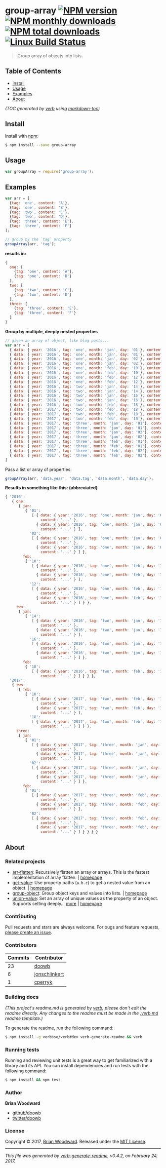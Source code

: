 # group-array [![NPM version](https://img.shields.io/npm/v/group-array.svg?style=flat)](https://www.npmjs.com/package/group-array) [![NPM monthly downloads](https://img.shields.io/npm/dm/group-array.svg?style=flat)](https://npmjs.org/package/group-array)  [![NPM total downloads](https://img.shields.io/npm/dt/group-array.svg?style=flat)](https://npmjs.org/package/group-array) [![Linux Build Status](https://img.shields.io/travis/doowb/group-array.svg?style=flat&label=Travis)](https://travis-ci.org/doowb/group-array)

> Group array of objects into lists.

## Table of Contents

- [Install](#install)
- [Usage](#usage)
- [Examples](#examples)
- [About](#about)

_(TOC generated by [verb](https://github.com/verbose/verb) using [markdown-toc](https://github.com/jonschlinkert/markdown-toc))_

## Install

Install with [npm](https://www.npmjs.com/):

```sh
$ npm install --save group-array
```

## Usage

```js
var groupArray = require('group-array');
```

## Examples

```js
var arr = [
  {tag: 'one', content: 'A'},
  {tag: 'one', content: 'B'},
  {tag: 'two', content: 'C'},
  {tag: 'two', content: 'D'},
  {tag: 'three', content: 'E'},
  {tag: 'three', content: 'F'}
];

// group by the `tag` property
groupArray(arr, 'tag');
```

**results in:**

```js
{
  one: [
    {tag: 'one', content: 'A'},
    {tag: 'one', content: 'B'}
  ],
  two: [
    {tag: 'two', content: 'C'},
    {tag: 'two', content: 'D'}
  ],
  three: [
    {tag: 'three', content: 'E'},
    {tag: 'three', content: 'F'}
  ]
}
```

**Group by multiple, deeply nested properties**

```js
// given an array of object, like blog posts...
var arr = [
  { data: { year: '2016', tag: 'one', month: 'jan', day: '01'}, content: '...'},
  { data: { year: '2016', tag: 'one', month: 'jan', day: '01'}, content: '...'},
  { data: { year: '2016', tag: 'one', month: 'jan', day: '02'}, content: '...'},
  { data: { year: '2016', tag: 'one', month: 'jan', day: '02'}, content: '...'},
  { data: { year: '2016', tag: 'one', month: 'feb', day: '10'}, content: '...'},
  { data: { year: '2016', tag: 'one', month: 'feb', day: '10'}, content: '...'},
  { data: { year: '2016', tag: 'one', month: 'feb', day: '12'}, content: '...'},
  { data: { year: '2016', tag: 'one', month: 'feb', day: '12'}, content: '...'},
  { data: { year: '2016', tag: 'two', month: 'jan', day: '14'}, content: '...'},
  { data: { year: '2016', tag: 'two', month: 'jan', day: '14'}, content: '...'},
  { data: { year: '2016', tag: 'two', month: 'jan', day: '16'}, content: '...'},
  { data: { year: '2016', tag: 'two', month: 'jan', day: '16'}, content: '...'},
  { data: { year: '2016', tag: 'two', month: 'feb', day: '18'}, content: '...'},
  { data: { year: '2017', tag: 'two', month: 'feb', day: '18'}, content: '...'},
  { data: { year: '2017', tag: 'two', month: 'feb', day: '10'}, content: '...'},
  { data: { year: '2017', tag: 'two', month: 'feb', day: '10'}, content: '...'},
  { data: { year: '2017', tag: 'three', month: 'jan', day: '01'}, content: '...'},
  { data: { year: '2017', tag: 'three', month: 'jan', day: '01'}, content: '...'},
  { data: { year: '2017', tag: 'three', month: 'jan', day: '02'}, content: '...'},
  { data: { year: '2017', tag: 'three', month: 'jan', day: '02'}, content: '...'},
  { data: { year: '2017', tag: 'three', month: 'feb', day: '01'}, content: '...'},
  { data: { year: '2017', tag: 'three', month: 'feb', day: '01'}, content: '...'},
  { data: { year: '2017', tag: 'three', month: 'feb', day: '02'}, content: '...'},
  { data: { year: '2017', tag: 'three', month: 'feb', day: '02'}, content: '...'}
]
```

Pass a list or array of properties:

```js
groupArray(arr, 'data.year', 'data.tag', 'data.month', 'data.day');
```

**Results in something like this: (abbreviated)**

```js
{ '2016': 
   { one: 
      { jan: 
         { '01': 
            [ { data: { year: '2016', tag: 'one', month: 'jan', day: '01' },
                content: '...' },
              { data: { year: '2016', tag: 'one', month: 'jan', day: '01' },
                content: '...' } ],
           '02': 
            [ { data: { year: '2016', tag: 'one', month: 'jan', day: '02' },
                content: '...' },
              { data: { year: '2016', tag: 'one', month: 'jan', day: '02' },
                content: '...' } ] },
        feb: 
         { '10': 
            [ { data: { year: '2016', tag: 'one', month: 'feb', day: '10' },
                content: '...' },
              { data: { year: '2016', tag: 'one', month: 'feb', day: '10' },
                content: '...' } ],
           '12': 
            [ { data: { year: '2016', tag: 'one', month: 'feb', day: '12' },
                content: '...' },
              { data: { year: '2016', tag: 'one', month: 'feb', day: '12' },
                content: '...' } ] } },
     two: 
      { jan: 
         { '14': 
            [ { data: { year: '2016', tag: 'two', month: 'jan', day: '14' },
                content: '...' },
              { data: { year: '2016', tag: 'two', month: 'jan', day: '14' },
                content: '...' } ],
           '16': 
            [ { data: { year: '2016', tag: 'two', month: 'jan', day: '16' },
                content: '...' },
              { data: { year: '2016', tag: 'two', month: 'jan', day: '16' },
                content: '...' } ] },
        feb: 
         { '18': 
            [ { data: { year: '2016', tag: 'two', month: 'feb', day: '18' },
                content: '...' } ] } } },
  '2017': 
   { two: 
      { feb: 
         { '10': 
            [ { data: { year: '2017', tag: 'two', month: 'feb', day: '10' },
                content: '...' },
              { data: { year: '2017', tag: 'two', month: 'feb', day: '10' },
                content: '...' } ],
           '18': 
            [ { data: { year: '2017', tag: 'two', month: 'feb', day: '18' },
                content: '...' } ] } },
     three: 
      { jan: 
         { '01': 
            [ { data: { year: '2017', tag: 'three', month: 'jan', day: '01' },
                content: '...' },
              { data: { year: '2017', tag: 'three', month: 'jan', day: '01' },
                content: '...' } ],
           '02': 
            [ { data: { year: '2017', tag: 'three', month: 'jan', day: '02' },
                content: '...' },
              { data: { year: '2017', tag: 'three', month: 'jan', day: '02' },
                content: '...' } ] },
        feb: 
         { '01': 
            [ { data: { year: '2017', tag: 'three', month: 'feb', day: '01' },
                content: '...' },
              { data: { year: '2017', tag: 'three', month: 'feb', day: '01' },
                content: '...' } ],
           '02': 
            [ { data: { year: '2017', tag: 'three', month: 'feb', day: '02' },
                content: '...' },
              { data: { year: '2017', tag: 'three', month: 'feb', day: '02' },
                content: '...' } ] } } } }
```

## About

### Related projects

* [arr-flatten](https://www.npmjs.com/package/arr-flatten): Recursively flatten an array or arrays. This is the fastest implementation of array flatten. | [homepage](https://github.com/jonschlinkert/arr-flatten "Recursively flatten an array or arrays. This is the fastest implementation of array flatten.")
* [get-value](https://www.npmjs.com/package/get-value): Use property paths (`a.b.c`) to get a nested value from an object. | [homepage](https://github.com/jonschlinkert/get-value "Use property paths (`a.b.c`) to get a nested value from an object.")
* [group-object](https://www.npmjs.com/package/group-object): Group object keys and values into lists. | [homepage](https://github.com/doowb/group-object "Group object keys and values into lists.")
* [union-value](https://www.npmjs.com/package/union-value): Set an array of unique values as the property of an object. Supports setting deeply… [more](https://github.com/jonschlinkert/union-value) | [homepage](https://github.com/jonschlinkert/union-value "Set an array of unique values as the property of an object. Supports setting deeply nested properties using using object-paths/dot notation.")

### Contributing

Pull requests and stars are always welcome. For bugs and feature requests, [please create an issue](../../issues/new).

### Contributors

| **Commits** | **Contributor** | 
| --- | --- |
| 23 | [doowb](https://github.com/doowb) |
| 6 | [jonschlinkert](https://github.com/jonschlinkert) |
| 1 | [cperryk](https://github.com/cperryk) |

### Building docs

_(This project's readme.md is generated by [verb](https://github.com/verbose/verb-generate-readme), please don't edit the readme directly. Any changes to the readme must be made in the [.verb.md](.verb.md) readme template.)_

To generate the readme, run the following command:

```sh
$ npm install -g verbose/verb#dev verb-generate-readme && verb
```

### Running tests

Running and reviewing unit tests is a great way to get familiarized with a library and its API. You can install dependencies and run tests with the following command:

```sh
$ npm install && npm test
```

### Author

**Brian Woodward**

* [github/doowb](https://github.com/doowb)
* [twitter/doowb](https://twitter.com/doowb)

### License

Copyright © 2017, [Brian Woodward](https://github.com/doowb).
Released under the [MIT License](LICENSE).

***

_This file was generated by [verb-generate-readme](https://github.com/verbose/verb-generate-readme), v0.4.2, on February 24, 2017._